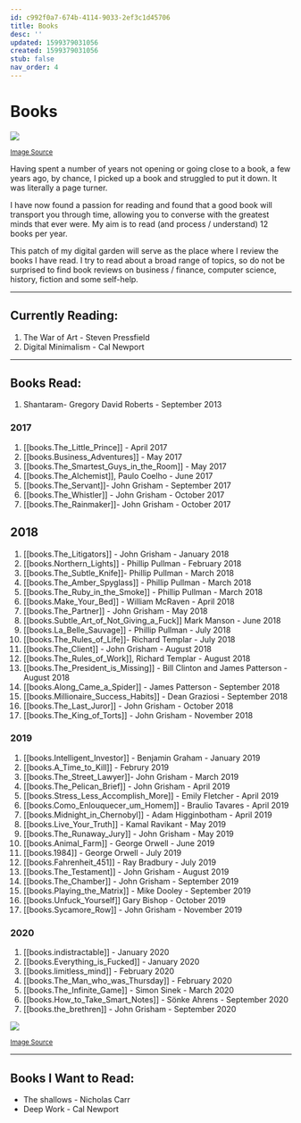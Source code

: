 ```yaml
---
id: c992f0a7-674b-4114-9033-2ef3c1d45706
title: Books
desc: ''
updated: 1599379031056
created: 1599379031056
stub: false
nav_order: 4
---
```


# Books

<img style="max-width: 400px;" src="https://images.unsplash.com/photo-1527554677374-236d3bc88a34?ixlib=rb-1.2.1&ixid=eyJhcHBfaWQiOjEyMDd9&auto=format&fit=crop&w=1267&q=80"/>  

<sup><a href="https://unsplash.com/photos/NN3bYSPU2tQ" target="_blank">Image Source</a></sup>

Having spent a number of years not opening or going close to a book, a few years ago, by chance, I picked up a book and struggled to put it down. It was literally a page turner.

I have now found a passion for reading and found that a good book will transport you through time, allowing you to converse with the greatest minds that ever were. My aim is to read (and process / understand) 12 books per year.

This patch of my digital garden will serve as the place where I review the books I have read. I try to read about a broad range of topics, so do not be surprised to find book reviews on business / finance, computer science, history, fiction and some self-help. 


--- 
## Currently Reading:

1. The War of Art - Steven Pressfield
2. Digital Minimalism - Cal Newport


--- 
## Books Read:

1. Shantaram- Gregory David Roberts - September 2013

### 2017

1. [[books.The_Little_Prince]] - April 2017
3. [[books.Business_Adventures]] - May 2017
4. [[books.The_Smartest_Guys_in_the_Room]] -  May 2017
5. [[books.The_Alchemist]], Paulo Coelho -  June 2017
6. [[books.The_Servant]]- John Grisham  - September 2017
7. [[books.The_Whistler]] - John Grisham - October 2017
8. [[books.The_Rainmaker]]- John Grisham  - October 2017

## 2018

1. [[books.The_Litigators]] - John Grisham - January 2018
2. [[books.Northern_Lights]] - Phillip Pullman - February 2018
3. [[books.The_Subtle_Knife]]- Phillip Pullman - March 2018
4. [[books.The_Amber_Spyglass]] - Phillip Pullman - March 2018
5. [[books.The_Ruby_in_the_Smoke]] - Phillip Pullman - March 2018
6. [[books.Make_Your_Bed]] - William McRaven - April 2018
7. [[books.The_Partner]] - John Grisham - May 2018
8. [[books.Subtle_Art_of_Not_Giving_a_Fuck]] Mark Manson - June 2018
9. [[books.La_Belle_Sauvage]] - Phillip Pullman - July 2018
10. [[books.The_Rules_of_Life]]- Richard Templar - July 2018
11. [[books.The_Client]] - John Grisham - August 2018
12. [[books.The_Rules_of_Work]], Richard Templar - August 2018
13. [[books.The_President_is_Missing]] - Bill Clinton and James Patterson - August 2018
14. [[books.Along_Came_a_Spider]] - James Patterson - September 2018
15. [[books.Millionaire_Success_Habits]] - Dean Graziosi - September 2018
16. [[books.The_Last_Juror]] - John Grisham - October 2018
17. [[books.The_King_of_Torts]] - John Grisham - November 2018

### 2019

1. [[books.Intelligent_Investor]] - Benjamin Graham - January 2019
2. [[books.A_Time_to_Kill]] - Februry 2019
3. [[books.The_Street_Lawyer]]- John Grisham  - March 2019
4. [[books.The_Pelican_Brief]] - John Grisham - April 2019
5. [[books.Stress_Less_Accomplish_More]] - Emily Fletcher - April 2019
6. [[books.Como_Enlouquecer_um_Homem]] - Braulio Tavares - April 2019
7. [[books.Midnight_in_Chernobyl]] - Adam Higginbotham - April 2019
8. [[books.Live_Your_Truth]] - Kamal Ravikant - May 2019
9. [[books.The_Runaway_Jury]] - John Grisham - May 2019
10. [[books.Animal_Farm]] - George Orwell - June 2019
11. [[books.1984]] - George Orwell - July 2019
12. [[books.Fahrenheit_451]] - Ray Bradbury - July 2019
13. [[books.The_Testament]] - John Grisham - August 2019
14. [[books.The_Chamber]] - John Grisham - September 2019
15. [[books.Playing_the_Matrix]] - Mike Dooley - September 2019
16. [[books.Unfuck_Yourself]] Gary Bishop - October 2019
17. [[books.Sycamore_Row]] - John Grisham - November 2019

### 2020

1. [[books.indistractable]] - January 2020
2. [[books.Everything_is_Fucked]] - January 2020
3. [[books.limitless_mind]] - February 2020
4. [[books.The_Man_who_was_Thursday]] - February 2020
5. [[books.The_Infinite_Game]] - Simon Sinek - March 2020
6. [[books.How_to_Take_Smart_Notes]] - Sönke Ahrens - September 2020
7. [[books.the_brethren]] - John Grisham - September 2020



<img style="max-width: 400px;" src="https://images.unsplash.com/photo-1524995997946-a1c2e315a42f?ixlib=rb-1.2.1&ixid=eyJhcHBfaWQiOjEyMDd9&auto=format&fit=crop&w=1350&q=80"/> 

<sup><a href="https://unsplash.com/photos/2JIvboGLeho" target="_blank">Image Source</a></sup>

--- 

## Books I Want to Read: 

- The shallows - Nicholas Carr
- Deep Work - Cal Newport

